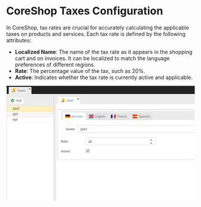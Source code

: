 # CoreShop Taxes Configuration

In CoreShop, tax rates are crucial for accurately calculating the applicable taxes on products and services. Each tax rate is defined by the following attributes:

- **Localized Name**: The name of the tax rate as it appears in the shopping cart and on invoices. It can be localized to match the language preferences of different regions.
- **Rate**: The percentage value of the tax, such as 20%.
- **Active**: Indicates whether the tax rate is currently active and applicable.

![Taxes](img/taxes.png)

